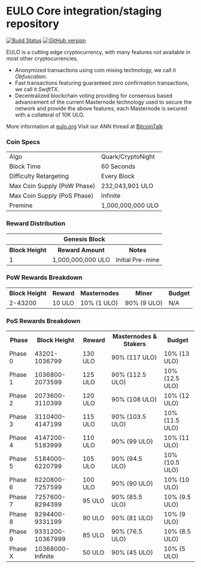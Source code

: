 EULO Core integration/staging repository
=====================================

[![Build Status](https://travis-ci.org/EULO-Project/EULO.svg?branch=master)](https://travis-ci.org/EULO-Project/EULO) [![GitHub version](https://badge.fury.io/gh/EULO-Project%2FEULO.svg)](https://badge.fury.io/gh/EULO-Project%2FEULO)

EULO is a cutting edge cryptocurrency, with many features not available in most other cryptocurrencies.
- Anonymized transactions using coin mixing technology, we call it _Obfuscation_.
- Fast transactions featuring guaranteed zero confirmation transactions, we call it _SwiftTX_.
- Decentralized blockchain voting providing for consensus based advancement of the current Masternode
  technology used to secure the network and provide the above features, each Masternode is secured
  with a collateral of 10K ULO.

More information at [eulo.org](http://www.eulo.org) Visit our ANN thread at [BitcoinTalk](http://www.bitcointalk.org/index.php?topic=1262920)

### Coin Specs
<table>
<tr><td>Algo</td><td>Quark/CryptoNight</td></tr>
<tr><td>Block Time</td><td>60 Seconds</td></tr>
<tr><td>Difficulty Retargeting</td><td>Every Block</td></tr>
<tr><td>Max Coin Supply (PoW Phase)</td><td>232,043,901 ULO</td></tr>
<tr><td>Max Coin Supply (PoS Phase)</td><td>Infinite</td></tr>
<tr><td>Premine</td><td>1,000,000,000 ULO</td></tr>
</table>

### Reward Distribution

<table>
<th colspan=4>Genesis Block</th>
<tr><th>Block Height</th><th>Reward Amount</th><th>Notes</th></tr>
<tr><td>1</td><td>1,000,000,000 ULO</td><td>Initial Pre-mine</td></tr>
</table>

### PoW Rewards Breakdown

<table>
<th>Block Height</th><th>Reward</th><th>Masternodes</th><th>Miner</th><th>Budget</th>
<tr><td>2-43200</td><td>10 ULO</td><td>10% (1 ULO)</td><td>90% (9 ULO)</td><td>N/A</td></tr>
</table>

### PoS Rewards Breakdown

<table>
<th>Phase</th><th>Block Height</th><th>Reward</th><th>Masternodes & Stakers</th><th>Budget</th>
<tr><td>Phase 0</td><td>43201-1036799</td><td>130 ULO</td><td>90% (117 ULO)</td><td>10% (13 ULO)</td></tr>
<tr><td>Phase 1</td><td>1036800-2073599</td><td>125 ULO</td><td>90% (112.5 ULO)</td><td>10% (12.5 ULO)</td></tr>
<tr><td>Phase 2</td><td>2073600-3110399</td><td>120 ULO</td><td>90% (108 ULO)</td><td>10% (12 ULO)</td></tr>
<tr><td>Phase 3</td><td>3110400-4147199</td><td>115 ULO</td><td>90% (103.5 ULO)</td><td>10% (11.5 ULO)</td></tr>
<tr><td>Phase 4</td><td>4147200-5183999</td><td>110 ULO</td><td>90% (99 ULO)</td><td>10% (11 ULO)</td></tr>
<tr><td>Phase 5</td><td>5184000-6220799</td><td>105 ULO</td><td>90% (94.5 ULO)</td><td>10% (10.5 ULO)</td></tr>
<tr><td>Phase 6</td><td>6220800-7257599</td><td>100 ULO</td><td>90% (90 ULO)</td><td>10% (10 ULO)</td></tr>
<tr><td>Phase 7</td><td>7257600-8294399</td><td>95 ULO</td><td>90% (85.5 ULO)</td><td>10% (9.5 ULO)</td></tr>
<tr><td>Phase 8</td><td>8294400-9331199</td><td>90 ULO</td><td>90% (81 ULO)</td><td>10% (9 ULO)</td></tr>
<tr><td>Phase 9</td><td>9331200-10367999</td><td>85 ULO</td><td>90% (76.5 ULO)</td><td>10% (8.5 ULO)</td></tr>
<tr><td>Phase X</td><td>10368000-Infinite</td><td>50 ULO</td><td>90% (45 ULO)</td><td>10% (5 ULO)</td></tr>
</table>
